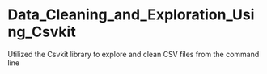 # Data_Cleaning_and_Exploration_Using_Csvkit
Utilized the Csvkit library to explore and clean CSV files from the command line
